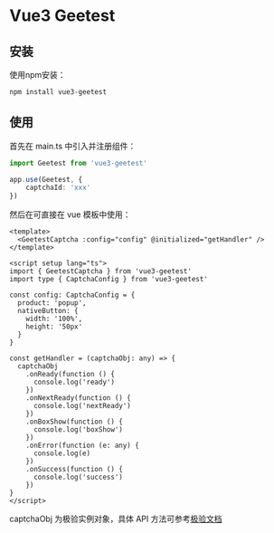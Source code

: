 # Vue3 Geetest

## 安装

使用npm安装：

```bash
npm install vue3-geetest
```

## 使用

首先在 main.ts 中引入并注册组件：

```ts
import Geetest from 'vue3-geetest'

app.use(Geetest, {
    captchaId: 'xxx'
})
```

然后在可直接在 vue 模板中使用：

```vue
<template>
  <GeetestCaptcha :config="config" @initialized="getHandler" />
</template>

<script setup lang="ts">
import { GeetestCaptcha } from 'vue3-geetest'
import type { CaptchaConfig } from 'vue3-geetest'

const config: CaptchaConfig = {
  product: 'popup',
  nativeButton: {
    width: '100%',
    height: '50px'
  }
}

const getHandler = (captchaObj: any) => {
  captchaObj
    .onReady(function () {
      console.log('ready')
    })
    .onNextReady(function () {
      console.log('nextReady')
    })
    .onBoxShow(function () {
      console.log('boxShow')
    })
    .onError(function (e: any) {
      console.log(e)
    })
    .onSuccess(function () {
      console.log('success')
    })
}
</script>
```

captchaObj 为极验实例对象，具体 API 方法可参考[极验文档](https://docs.geetest.com/gt4/apirefer/api/web/#appendTo-position)
